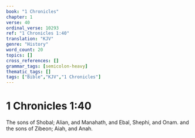 ```yaml
---
book: "1 Chronicles"
chapter: 1
verse: 40
ordinal_verse: 10293
ref: "1 Chronicles 1:40"
translation: "KJV"
genre: "History"
word_count: 20
topics: []
cross_references: []
grammar_tags: [semicolon-heavy]
thematic_tags: []
tags: ["Bible","KJV","1 Chronicles"]
---
```


# 1 Chronicles 1:40

The sons of Shobal; Alian, and Manahath, and Ebal, Shephi, and Onam. and the sons of Zibeon; Aiah, and Anah.

